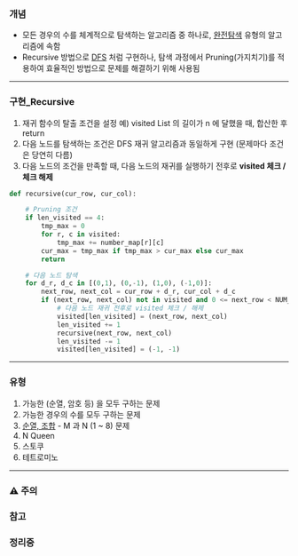 ### 개념

* 모든 경우의 수를 체계적으로 탐색하는 알고리즘 중 하나로, [완전탐색](wip%20ExhaustiveSearch.md) 유형의 알고리즘에 속함
* Recursive 방법으로 [DFS](DFS.md) 처럼 구현하나, 탐색 과정에서 Pruning(가지치기)를 적용하여 효율적인 방법으로 문제를 해결하기 위해 사용됨


---
### 구현_Recursive

1. 재귀 함수의 탈출 조건을 설정
   예) visited List 의 길이가 n 에 달했을 때, 합산한 후 return
2. 다음 노드를 탐색하는 조건은 DFS 재귀 알고리즘과 동일하게 구현 (문제마다 조건은 당연히 다름)
3. 다음 노드의 조건을 만족할 때, 다음 노드의 재귀를 실행하기 전후로 **visited 체크 / 체크 해제**

```Python
def recursive(cur_row, cur_col):

	# Pruning 조건
	if len_visited == 4:
		tmp_max = 0
		for r, c in visited:
			tmp_max += number_map[r][c]
		cur_max = tmp_max if tmp_max > cur_max else cur_max
		return

	# 다음 노드 탐색
	for d_r, d_c in [(0,1), (0,-1), (1,0), (-1,0)]:
		next_row, next_col = cur_row + d_r, cur_col + d_c
		if (next_row, next_col) not in visited and 0 <= next_row < NUM_ROW and 0 <= next_col < NUM_COL:
			# 다음 노드 재귀 전후로 visited 체크 / 해제
			visited[len_visited] = (next_row, next_col)
			len_visited += 1
			recursive(next_row, next_col)
			len_visited -= 1
			visited[len_visited] = (-1, -1)
```


---
### 유형

1. 가능한 (순열, 암호 등) 을 모두 구하는 문제
2. 가능한 경우의 수를 모두 구하는 문제
3. [순열, 조합](Permutations%20and%20Combinations.md) - M 과 N (1 ~ 8) 문제
4. N Queen
5. 스토쿠
6. 테트로미노


---
### ⚠️ 주의

### 참고

### 정리중